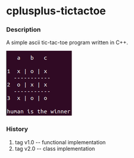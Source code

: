 # cplusplus-tictactoe
### Description
A simple ascii tic-tac-toe program written in C++.

![ascii game](./game.png)

### History
1. tag v1.0 -- functional implementation
2. tag v2.0 -- class implementation
